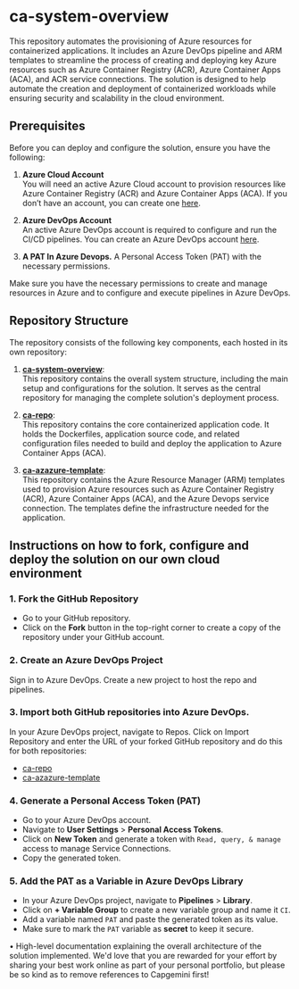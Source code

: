 # ca-system-overview


This repository automates the provisioning of Azure resources for containerized applications. It includes an Azure DevOps pipeline and ARM templates to streamline the process of creating and deploying key Azure resources such as Azure Container Registry (ACR), Azure Container Apps (ACA), and ACR service connections. The solution is designed to help automate the creation and deployment of containerized workloads while ensuring security and scalability in the cloud environment.

## Prerequisites

Before you can deploy and configure the solution, ensure you have the following:

1. **Azure Cloud Account**  
   You will need an active Azure Cloud account to provision resources like Azure Container Registry (ACR) and Azure Container Apps (ACA). If you don’t have an account, you can create one [here](https://azure.microsoft.com/en-us/free/).

2. **Azure DevOps Account**  
   An active Azure DevOps account is required to configure and run the CI/CD pipelines. You can create an Azure DevOps account [here](https://dev.azure.com/).
   
3. **A PAT In Azure Devops.**
   A Personal Access Token (PAT) with the necessary permissions.


Make sure you have the necessary permissions to create and manage resources in Azure and to configure and execute pipelines in Azure DevOps.

## Repository Structure

The repository consists of the following key components, each hosted in its own repository:

1. **[ca-system-overview](https://github.com/ArmanMollaei/ca-system-overview)**:  
   This repository contains the overall system structure, including the main setup and configurations for the solution. It serves as the central repository for managing the complete solution's deployment process.

2. **[ca-repo](https://github.com/ArmanMollaei/ca-repo)**:  
   This repository contains the core containerized application code. It holds the Dockerfiles, application source code, and related configuration files needed to build and deploy the application to Azure Container Apps (ACA).

3. **[ca-azazure-template](https://github.com/ArmanMollaei/ca-azazure-template)**:  
   This repository contains the Azure Resource Manager (ARM) templates used to provision Azure resources such as Azure Container Registry (ACR), Azure Container Apps (ACA), and the Azure Devops service connection. The templates define the infrastructure needed for the application.



## Instructions on how to fork, configure and deploy the solution on our own cloud environment


### 1. Fork the GitHub Repository
- Go to your GitHub repository.
- Click on the **Fork** button in the top-right corner to create a copy of the repository under your GitHub account.

### 2. Create an Azure DevOps Project
Sign in to Azure DevOps.
Create a new project to host the repo and pipelines.

### 3. Import both GitHub repositories into Azure DevOps.
In your Azure DevOps project, navigate to Repos. 
Click on Import Repository and enter the URL of your forked GitHub repository and do this for both repositories:
  * [ca-repo](https://github.com/ArmanMollaei/ca-repo)
  * [ca-azazure-template](https://github.com/ArmanMollaei/ca-azazure-template)

### 4. Generate a Personal Access Token (PAT)
- Go to your Azure DevOps account.
- Navigate to **User Settings** > **Personal Access Tokens**.
- Click on **New Token** and generate a token with `Read, query, & manage` access to manage Service Connections.
- Copy the generated token. 

### 5. Add the PAT as a Variable in Azure DevOps Library
- In your Azure DevOps project, navigate to **Pipelines** > **Library**.
- Click on **+ Variable Group** to create a new variable group and name it `CI`.
- Add a variable named `PAT` and paste the generated token as its value.
- Make sure to mark the `PAT` variable as **secret** to keep it secure.












• High-level documentation explaining the overall architecture of the solution implemented.
We'd love that you are rewarded for your effort by sharing your best work online as part of your
personal portfolio, but please be so kind as to remove references to Capgemini first!
